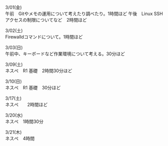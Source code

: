3/01(金)  
午前　Gitやメモの運用について考えたり調べたり。1時間ほど
午後　Linux SSHアクセスの制限についてなど　2時間ほど
  
3/02(土)  
Firewalldコマンドについて。1時間ほど  
  
3/03(日)  
午前中、キーボードなど作業環境について考える。30分ほど
  
3/09(土)  
ネスぺ　R1 基礎　2時間30分ほど

3/10(日)  
ネスぺ　R1 基礎　30分ほど
  
3/17(土)  
ネスぺ　　2時間ほど

3/20(水)  
ネスぺ　1時間30分

3/21(木)  
ネスぺ　4時間